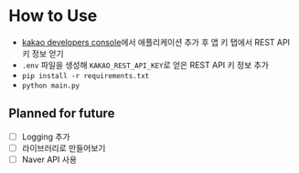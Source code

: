 # How to Use

- [kakao developers console](https://developers.kakao.com/console/app)에서 애플리케이션 추가 후 앱 키 탭에서 REST API 키 정보 얻기
- `.env` 파일을 생성해 `KAKAO_REST_API_KEY`로 얻은 REST API 키 정보 추가
- `pip install -r requirements.txt`
- `python main.py`

## Planned for future

- [ ] Logging 추가
- [ ] 라이브러리로 만들어보기
- [ ] Naver API 사용